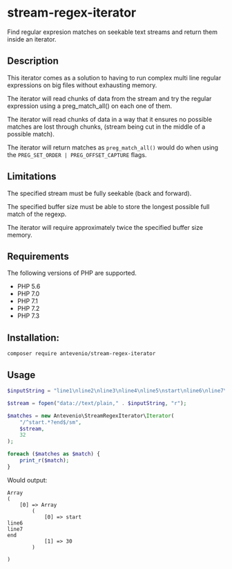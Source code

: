 # stream-regex-iterator
Find regular expresion matches on seekable text streams and return them inside an iterator.

## Description
This iterator comes as a solution to having to run complex multi line regular expressions 
on big files without exhausting memory.

The iterator will read chunks of data from the stream and try the regular expression 
using a preg_match_all() on each one of them.

The iterator will read chunks of data in a way that it ensures no possible matches are lost 
through chunks, (stream being cut in the middle of a possible match).

The iterator will return matches as ``preg_match_all()`` would do when using the 
```PREG_SET_ORDER | PREG_OFFSET_CAPTURE``` flags.

## Limitations
The specified stream must be fully seekable (back and forward).

The specified buffer size must be able to store the longest possible full match of the regexp.

The iterator will require approximately twice the specified buffer size memory.


## Requirements
The following versions of PHP are supported.

* PHP 5.6
* PHP 7.0
* PHP 7.1
* PHP 7.2
* PHP 7.3

## Installation:
```
composer require antevenio/stream-regex-iterator
```

## Usage
```php
$inputString = "line1\nline2\nline3\nline4\nline5\nstart\nline6\nline7\nend";

$stream = fopen("data://text/plain," . $inputString, "r");

$matches = new Antevenio\StreamRegexIterator\Iterator(
    "/^start.*?end$/sm",
    $stream,
    32
);

foreach ($matches as $match) {
    print_r($match);
}
```
Would output:
```
Array
(
    [0] => Array
        (
            [0] => start
line6
line7
end
            [1] => 30
        )

)
```
